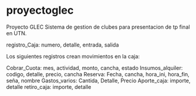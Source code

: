 # proyectoglec
Proyecto GLEC
Sistema de gestion de clubes para presentacion de tp final en UTN.


registro_Caja: numero, detalle, entrada, salida

Los siguientes registros crean movimientos en la caja:

Cobrar_Cuota: mes, actividad, monto, cancha, estado
Insumos_alquiler: codigo, detalle, precio, cancha
Reserva: Fecha, cancha, hora_ini, hora_fin, seña, nombre
Gastos_varios: Cantida, Detalle, Precio
Aporte_caja: importe, detalle
retiro_caja: importe, detalle